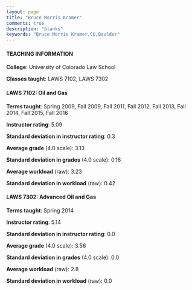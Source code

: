 ```yaml
---
layout: page
title: "Bruce Morris Kramer" 
comments: true
description: "blanks"
keywords: "Bruce Morris Kramer,CU,Boulder"
---
```

<head>
<script src="https://ajax.googleapis.com/ajax/libs/jquery/2.1.3/jquery.min.js"></script>
<script src="https://dl.dropboxusercontent.com/s/pc42nxpaw1ea4o9/highcharts.js?dl=0"></script>
<!-- <script src="../assets/js/highcharts.js"></script> -->
<style type="text/css">@font-face {
	font-family: "Bebas Neue";
	src: url(https://www.filehosting.org/file/details/544349/BebasNeue Regular.otf) format("opentype");
	}
	h1.Bebas { 
		font-family: "Bebas Neue", Verdana, Tahoma;
	}
</style>
</head>
	   
#### TEACHING INFORMATION

**College**: University of Colorado Law School

**Classes taught**: LAWS 7102, LAWS 7302

#### LAWS 7102: Oil and Gas

**Terms taught**: Spring 2009, Fall 2009, Fall 2011, Fall 2012, Fall 2013, Fall 2014, Fall 2015, Fall 2016

**Instructor rating**: 5.09

**Standard deviation in instructor rating**: 0.3

**Average grade** (4.0 scale): 3.13

**Standard deviation in grades** (4.0 scale): 0.16

**Average workload** (raw): 3.23

**Standard deviation in workload** (raw): 0.42

#### LAWS 7302: Advanced Oil and Gas

**Terms taught**: Spring 2014

**Instructor rating**: 5.14

**Standard deviation in instructor rating**: 0.0

**Average grade** (4.0 scale): 3.56

**Standard deviation in grades** (4.0 scale): 0.0

**Average workload** (raw): 2.8

**Standard deviation in workload** (raw): 0.0

